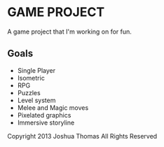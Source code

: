 GAME PROJECT
============
A game project that I'm working on for fun. 

Goals
-----
 * Single Player
 * Isometric
 * RPG
 * Puzzles
 * Level system
 * Melee and Magic moves
 * Pixelated graphics
 * Immersive storyline

Copyright 2013 Joshua Thomas
All Rights Reserved
